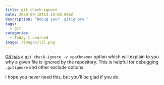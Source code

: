 ```yaml
---
title: git check-ignore
date: 2020-09-18T13:10:00.000Z
description: "Debug your .gitignore "
tags:
  - git
categories:
  - Today I Learned
image: /images/til.png
---
```

[Git has](https://git-scm.com/docs/git-check-ignore) a `git check-ignore -v <pathname>` option which will explain to you why a given file is ignored by the repository. This is helpful for debugging `.gitignore` and other exclude options. 

I hope you never need this, but you'll be glad if you do.
